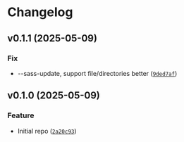 # Changelog

<!--next-version-placeholder-->

## v0.1.1 (2025-05-09)

### Fix

* --sass-update, support file/directories better ([`9ded7af`](https://github.com/educationwarehouse/sassquatch/commit/9ded7afd511384910a3cefe08730d46f4ce47483))

## v0.1.0 (2025-05-09)

### Feature

* Initial repo ([`2a20c93`](https://github.com/educationwarehouse/sassquatch/commit/2a20c9374713173c460aba93b3013e1571e8559a))
